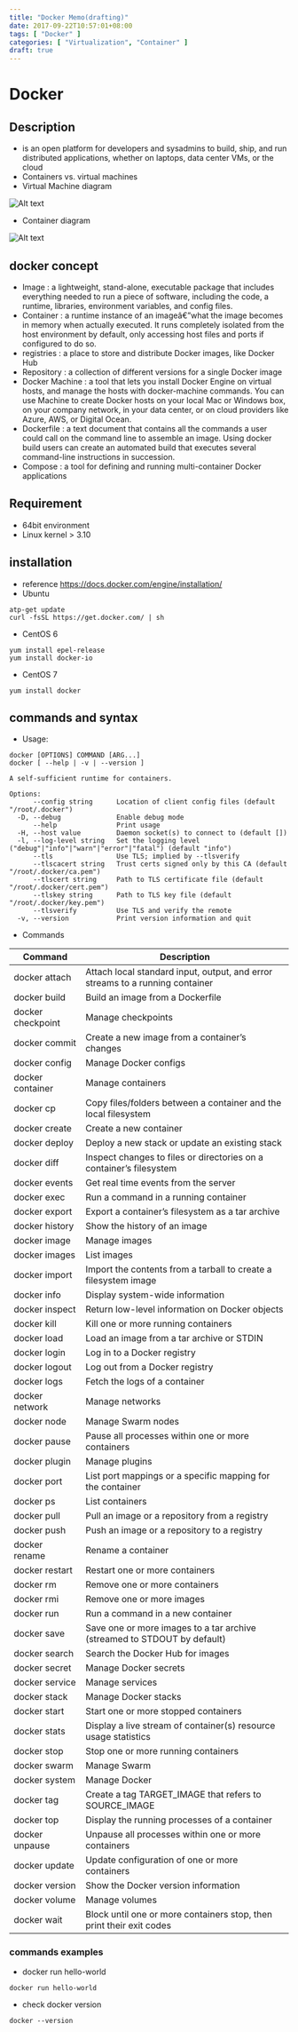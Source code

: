 ```yaml
---
title: "Docker Memo(drafting)"
date: 2017-09-22T10:57:01+08:00
tags: [ "Docker" ]
categories: [ "Virtualization", "Container" ]
draft: true
---
```



# Docker

## Description
- is an open platform for developers and sysadmins to build, ship, and run distributed applications, whether on laptops, data center VMs, or the cloud
- Containers vs. virtual machines
 - Virtual Machine diagram

![Alt text](https://www.docker.com/sites/default/files/VM@2x.png "Virtual Machine")

 - Container diagram

![Alt text](https://www.docker.com/sites/default/files/Container@2x.png "Virtual Machine")

## docker concept
- Image : a lightweight, stand-alone, executable package that includes everything needed to run a piece of software, including the code, a runtime, libraries, environment variables, and config files.
- Container : a runtime instance of an imageâ€”what the image becomes in memory when actually executed. It runs completely isolated from the host environment by default, only accessing host files and ports if configured to do so.
- registries : a place to store and distribute Docker images, like Docker Hub
- Repository : a collection of different versions for a single Docker image
- Docker Machine : a tool that lets you install Docker Engine on virtual hosts, and manage the hosts with docker-machine commands. You can use Machine to create Docker hosts on your local Mac or Windows box, on your company network, in your data center, or on cloud providers like Azure, AWS, or Digital Ocean.
- Dockerfile : a text document that contains all the commands a user could call on the command line to assemble an image. Using docker build users can create an automated build that executes several command-line instructions in succession.
- Compose : a tool for defining and running multi-container Docker applications

## Requirement
- 64bit environment
- Linux kernel > 3.10

## installation
- reference https://docs.docker.com/engine/installation/
- Ubuntu
```
atp-get update
curl -fsSL https://get.docker.com/ | sh
```

- CentOS 6
```
yum install epel-release
yum install docker-io
```

- CentOS 7
```
yum install docker
```

## commands and syntax
- Usage:

```
docker [OPTIONS] COMMAND [ARG...]
docker [ --help | -v | --version ]

A self-sufficient runtime for containers.

Options:
      --config string      Location of client config files (default "/root/.docker")
  -D, --debug              Enable debug mode
      --help               Print usage
  -H, --host value         Daemon socket(s) to connect to (default [])
  -l, --log-level string   Set the logging level ("debug"|"info"|"warn"|"error"|"fatal") (default "info")
      --tls                Use TLS; implied by --tlsverify
      --tlscacert string   Trust certs signed only by this CA (default "/root/.docker/ca.pem")
      --tlscert string     Path to TLS certificate file (default "/root/.docker/cert.pem")
      --tlskey string      Path to TLS key file (default "/root/.docker/key.pem")
      --tlsverify          Use TLS and verify the remote
  -v, --version            Print version information and quit
```

- Commands

| Command | Description |
|---|---|
|docker attach | Attach local standard input, output, and error streams to a running container|
|docker build | Build an image from a Dockerfile|
|docker checkpoint | Manage checkpoints|
|docker commit | Create a new image from a container’s changes|
|docker config | Manage Docker configs|
|docker container | Manage containers|
|docker cp | Copy files/folders between a container and the local filesystem|
|docker create | Create a new container|
|docker deploy | Deploy a new stack or update an existing stack|
|docker diff | Inspect changes to files or directories on a container’s filesystem|
|docker events | Get real time events from the server|
|docker exec | Run a command in a running container|
|docker export | Export a container’s filesystem as a tar archive|
|docker history | Show the history of an image|
|docker image | Manage images|
|docker images | List images|
|docker import | Import the contents from a tarball to create a filesystem image|
|docker info | Display system-wide information|
|docker inspect | Return low-level information on Docker objects|
|docker kill | Kill one or more running containers|
|docker load | Load an image from a tar archive or STDIN|
|docker login | Log in to a Docker registry|
|docker logout | Log out from a Docker registry|
|docker logs | Fetch the logs of a container|
|docker network | Manage networks|
|docker node | Manage Swarm nodes|
|docker pause | Pause all processes within one or more containers|
|docker plugin | Manage plugins|
|docker port | List port mappings or a specific mapping for the container|
|docker ps | List containers|
|docker pull | Pull an image or a repository from a registry|
|docker push | Push an image or a repository to a registry|
|docker rename | Rename a container|
|docker restart | Restart one or more containers|
|docker rm | Remove one or more containers|
|docker rmi | Remove one or more images|
|docker run | Run a command in a new container|
|docker save | Save one or more images to a tar archive (streamed to STDOUT by default)|
|docker search | Search the Docker Hub for images|
|docker secret | Manage Docker secrets|
|docker service | Manage services|
|docker stack | Manage Docker stacks|
|docker start | Start one or more stopped containers|
|docker stats | Display a live stream of container(s) resource usage statistics|
|docker stop | Stop one or more running containers|
|docker swarm | Manage Swarm|
|docker system | Manage Docker|
|docker tag | Create a tag TARGET_IMAGE that refers to SOURCE_IMAGE|
|docker top | Display the running processes of a container|
|docker unpause | Unpause all processes within one or more containers|
|docker update | Update configuration of one or more containers|
|docker version | Show the Docker version information|
|docker volume | Manage volumes|
|docker wait | Block until one or more containers stop, then print their exit codes|


### commands examples
- docker run hello-world
```
docker run hello-world
```

- check docker version
```
docker --version
```

